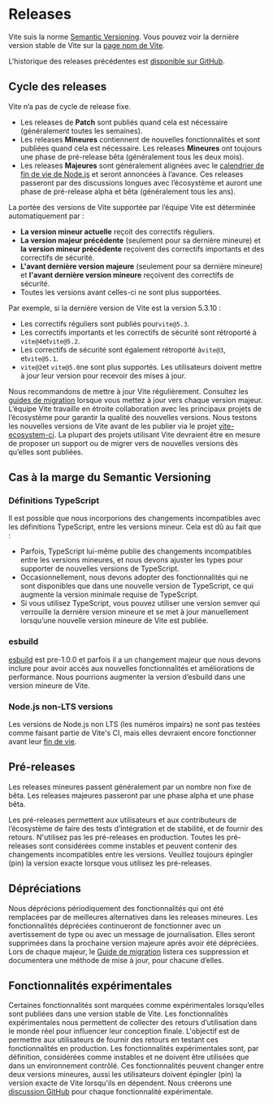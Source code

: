 # Releases

Vite suis la norme [Semantic Versioning](https://semver.org/). Vous pouvez voir la dernière version stable de Vite sur la [page npm de Vite](https://www.npmjs.com/package/vite).

L'historique des releases précédentes est [disponible sur GitHub](https://github.com/vitejs/vite/blob/main/packages/vite/CHANGELOG.md).

## Cycle des releases

Vite n’a pas de cycle de release fixe.

- Les releases de **Patch** sont publiés quand cela est nécessaire (généralement toutes les semaines).
- Les releases **Mineures** contiennent de nouvelles fonctionnalités et sont publiées quand cela est nécessaire. Les releases **Mineures** ont toujours une phase de pré-release bêta (généralement tous les deux mois).
- Les releases **Majeures** sont généralement alignées avec le [calendrier de fin de vie de Node.js](https://endoflife.date/nodejs) et seront annoncées à l’avance. Ces releases passeront par des discussions longues avec l’écosystème et auront une phase de pré-release alpha et bêta (généralement tous les ans).

La portée des versions de Vite supportée par l’équipe Vite est déterminée automatiquement par :

- **La version mineur actuelle** reçoit des correctifs réguliers.
- **La version majeur précédente** (seulement pour sa dernière mineure) et **la version mineur précédente** reçoivent des correctifs importants et des correctifs de sécurité.
- **L'avant dernière version majeure** (seulement pour sa dernière mineure) et **l'avant dernière version mineure** reçoivent des correctifs de sécurité.
- Toutes les versions avant celles-ci ne sont plus supportées.

Par exemple, si la dernière version de Vite est la version 5.3.10 :

- Les correctifs réguliers sont publiés pour`vite@5.3`.
- Les correctifs importants et les correctifs de sécurité sont rétroporté à `vite@4`et`vite@5.2`.
- Les correctifs de sécurité sont également rétroporté à`vite@3`, et`vite@5.1`.
- `vite@2`et `vite@5.0`ne sont plus supportés. Les utilisateurs doivent mettre à jour leur version pour recevoir des mises à jour.

Nous recommandons de mettre à jour Vite régulièrement. Consultez les [guides de migration](https://fr.vite.dev/guide/migration.html) lorsque vous mettez à jour vers chaque version majeur. L’équipe Vite travaille en étroite collaboration avec les principaux projets de l’écosystème pour garantir la qualité des nouvelles versions. Nous testons les nouvelles versions de Vite avant de les publier via le projet [vite-ecosystem-ci](https://github.com/vitejs/vite-ecosystem-ci). La plupart des projets utilisant Vite devraient être en mesure de proposer un support ou de migrer vers de nouvelles versions dès qu’elles sont publiées.

## Cas à la marge du Semantic Versioning

### Définitions TypeScript

Il est possible que nous incorporions des changements incompatibles avec les définitions TypeScript, entre les versions mineur. Cela est dû au fait que :

- Parfois, TypeScript lui-même publie des changements incompatibles entre les versions mineures, et nous devons ajuster les types pour supporter de nouvelles versions de TypeScript.
- Occasionnellement, nous devons adopter des fonctionnalités qui ne sont disponibles que dans une nouvelle version de TypeScript, ce qui augmente la version minimale requise de TypeScript.
- Si vous utilisez TypeScript, vous pouvez utiliser une version semver qui verrouille la dernière version mineure et se met à jour manuellement lorsqu’une nouvelle version mineure de Vite est publiée.

### esbuild

[esbuild](https://esbuild.github.io/) est pre-1.0.0 et parfois il a un changement majeur que nous devons inclure pour avoir accès aux nouvelles fonctionnalités et améliorations de performance. Nous pourrions augmenter la version d’esbuild dans une version mineure de Vite.

### Node.js non-LTS versions

Les versions de Node.js non LTS (les numéros impairs) ne sont pas testées comme faisant partie de Vite's CI, mais elles devraient encore fonctionner avant leur [fin de vie](https://endoflife.date/nodejs).

## Pré-releases

Les releases mineures passent généralement par un nombre non fixe de bêta. Les releases majeures passeront par une phase alpha et une phase bêta.

Les pré-releases permettent aux utilisateurs et aux contributeurs de l’écosystème de faire des tests d’intégration et de stabilité, et de fournir des retours. N'utilisez pas les pré-releases en production. Toutes les pré-releases sont considérées comme instables et peuvent contenir des changements incompatibles entre les versions. Veuillez toujours épingler (pin) la version exacte lorsque vous utilisez les pré-releases.

## Dépréciations

Nous déprécions périodiquement des fonctionnalités qui ont été remplacées par de meilleures alternatives dans les releases mineures. Les fonctionnalités dépréciées continueront de fonctionner avec un avertissement de type ou avec un message de journalisation. Elles seront supprimées dans la prochaine version majeure après avoir été dépréciées. Lors de chaque majeur, le [Guide de migration](https://fr.vite.dev/guide/migration.html) listera ces suppression et documentera une méthode de mise à jour, pour chacune d’elles.

## Fonctionnalités expérimentales

Certaines fonctionnalités sont marquées comme expérimentales lorsqu’elles sont publiées dans une version stable de Vite. Les fonctionnalités expérimentales nous permettent de collecter des retours d’utilisation dans le monde réel pour influencer leur conception finale. L'objectif est de permettre aux utilisateurs de fournir des retours en testant ces fonctionnalités en production. Les fonctionnalités expérimentales sont, par définition, considérées comme instables et ne doivent être utilisées que dans un environnement contrôlé. Ces fonctionnalités peuvent changer entre deux versions mineures, aussi les utilisateurs doivent épingler (pin) la version exacte de Vite lorsqu'ils en dépendent. Nous créerons une [discussion GitHub](https://github.com/vitejs/vite/discussions/categories/feedback?discussions_q=is%3Aopen+label%3Aexperimental+category%3AFeedback) pour chaque fonctionnalité expérimentale.
